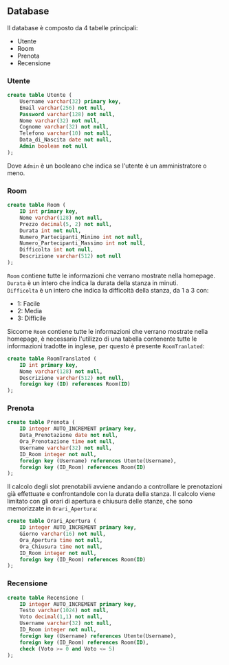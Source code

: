 ## Database

Il database è composto da 4 tabelle principali:
- Utente
- Room
- Prenota
- Recensione

### Utente

```sql
create table Utente (
    Username varchar(32) primary key,
    Email varchar(256) not null,
    Password varchar(128) not null,
    Nome varchar(32) not null,
    Cognome varchar(32) not null,
    Telefono varchar(10) not null,
    Data_di_Nascita date not null,
    Admin boolean not null
);
```

Dove `Admin` è un booleano che indica se l'utente è un amministratore o meno.

### Room

```sql
create table Room (
    ID int primary key,
    Nome varchar(128) not null,
    Prezzo decimal(5, 2) not null,
    Durata int not null,
    Numero_Partecipanti_Minimo int not null,
    Numero_Partecipanti_Massimo int not null,
    Difficolta int not null,
    Descrizione varchar(512) not null
);
```

`Room` contiene tutte le informazioni che verrano mostrate nella homepage. <br>
`Durata` è un intero che indica la durata della stanza in minuti. <br>
`Difficolta` è un intero che indica la difficoltà della stanza, da 1 a 3 con:
- 1: Facile
- 2: Media
- 3: Difficile

Siccome `Room` contiene tutte le informazioni che verrano mostrate nella homepage, è necessario l'utilizzo di una tabella contenente tutte le informazioni tradotte in inglese, per questo è presente `RoomTranlated`:

```sql
create table RoomTranslated (
    ID int primary key,
    Nome varchar(128) not null,
    Descrizione varchar(512) not null,
    foreign key (ID) references Room(ID)
);
```

### Prenota

```sql
create table Prenota (
    ID integer AUTO_INCREMENT primary key,
    Data_Prenotazione date not null,
    Ora_Prenotazione time not null,
    Username varchar(32) not null,
    ID_Room integer not null,
    foreign key (Username) references Utente(Username),
    foreign key (ID_Room) references Room(ID)
);
```

Il calcolo degli slot prenotabili avviene andando a controllare le prenotazioni già effettuate e confrontandole con la durata della stanza. Il calcolo viene limitato con gli orari di apertura e chiusura delle stanze, che sono memorizzate in `Orari_Apertura`:

```sql
create table Orari_Apertura (
    ID integer AUTO_INCREMENT primary key,
    Giorno varchar(16) not null,
    Ora_Apertura time not null,
    Ora_Chiusura time not null,
    ID_Room integer not null,
    foreign key (ID_Room) references Room(ID)
);
```

### Recensione

```sql
create table Recensione (
    ID integer AUTO_INCREMENT primary key,
    Testo varchar(1024) not null,
    Voto decimal(1,1) not null,
    Username varchar(32) not null,
    ID_Room integer not null,
    foreign key (Username) references Utente(Username),
    foreign key (ID_Room) references Room(ID),
    check (Voto >= 0 and Voto <= 5)
);
```